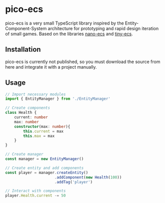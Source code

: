 # pico-ecs

pico-ecs is a very small TypeScript library inspired by the Entity-Component-System architecture for prototyping and rapid design iteration of small games. Based on the libraries [nano-ecs](https://github.com/noffle/nano-ecs) and [tiny-ecs](https://github.com/bvalosek/tiny-ecs).

## Installation
pico-ecs is currently not published, so you must download the source from here and integrate it with a project manually.

## Usage
```ts
// Import necessary modules
import { EntityManager } from './EntityManager'

// Create components
class Health {
    current: number
    max: number
    constructor(max: number){
        this.current = max
        this.max = max
    }
}

// Create manager
const manager = new EntityManager()

// Create entity and add components
const player = manager.createEntity()
                      .addComponent(new Health(100))
                      .addTag('player')

// Interact with components
player.Health.current -= 50
```
